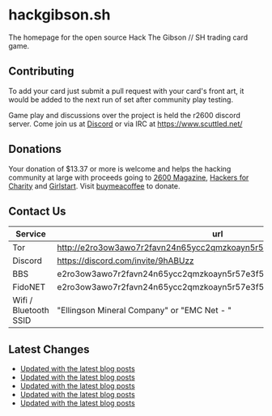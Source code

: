 # hackgibson.sh
The homepage for the open source Hack The Gibson // SH trading card game.


## Contributing

To add your card just submit a pull request with your card's front art, it would be added to the next run of set after community play testing.

Game play and discussions over the project is held the r2600 discord server. Come join us at [Discord](https://discord.com/invite/9hABUzz) or via IRC at https://www.scuttled.net/


## Donations

Your donation of $13.37 or more is welcome and helps the hacking community at large with proceeds going to [2600 Magazine](https://2600.com/), [Hackers for Charity](https://hackersforcharity.org) and [Girlstart](https://girlstart.org).  Visit [buymeacoffee](https://www.buymeacoffee.com/hackgibson.sh) to donate.


## Contact Us

Service | url
-|-
Tor | http://e2ro3ow3awo7r2favn24n65ycc2qmzkoayn5r57e3f56nvjwdcgg32ad.onion
Discord | https://discord.com/invite/9hABUzz
BBS | e2ro3ow3awo7r2favn24n65ycc2qmzkoayn5r57e3f56nvjwdcgg32ad.onion:23
FidoNET | e2ro3ow3awo7r2favn24n65ycc2qmzkoayn5r57e3f56nvjwdcgg32ad.onion:24554
Wifi / Bluetooth SSID | "Ellingson Mineral Company" or "EMC Net - <fidonet address>"

## Latest Changes
<!-- BLOG-POST-LIST:START -->
- [Updated with the latest blog posts](https://github.com/DFW2600/hackgibson.sh/commit/677071d1169f6a3a62c4feebe10d1757db4e0346)
- [Updated with the latest blog posts](https://github.com/DFW2600/hackgibson.sh/commit/6bca8cb48fa2aaad5e7dec02f51cc4a1cb2261c1)
- [Updated with the latest blog posts](https://github.com/DFW2600/hackgibson.sh/commit/922628b187242b805da57a9aa4fb5a5446b9f0db)
- [Updated with the latest blog posts](https://github.com/DFW2600/hackgibson.sh/commit/e116e9d62ca16c470edadfec5042719860859480)
- [Updated with the latest blog posts](https://github.com/DFW2600/hackgibson.sh/commit/a4374c95ab936e4628429e91a9d3be8411deb51c)
<!-- BLOG-POST-LIST:END -->
